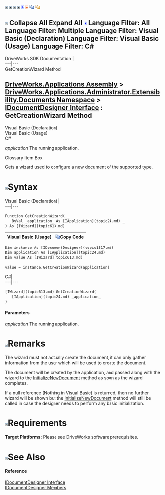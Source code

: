 ![](dotnetimages/collapse.gif) ![](dotnetimages/expand.gif) ![](dotnetimages/collapse.gif) ![](dotnetimages/expand.gif) ![](dotnetimages/drpdown.gif) ![](dotnetimages/drpdown_orange.gif) ![](dotnetimages/copycode.gif) ![](dotnetimages/copycodeHighlight.gif)

![](dotnetimages/collapse.gif) Collapse All Expand All ![](dotnetimages/drpdown.gif) Language Filter: All  Language Filter: Multiple  Language Filter: Visual Basic (Declaration) Language Filter: Visual Basic (Usage) Language Filter: C#  
---  
DriveWorks SDK Documentation  |   
---|---  
GetCreationWizard Method   
  
[DriveWorks.Applications Assembly](topic13.md) > [DriveWorks.Applications.Administrator.Extensibility.Documents Namespace](topic1507.md) > [IDocumentDesigner Interface](topic1517.md) : GetCreationWizard Method  
---  
  
Visual Basic (Declaration)    
Visual Basic (Usage)    
C# 

_application_
    The running application.

Glossary Item Box

Gets a wizard used to configure a new document of the supported type. 

# ![](dotnetimages/collapse.gif)Syntax

Visual Basic (Declaration)|   
---|---  
      
    
    Function GetCreationWizard( _
       ByVal _application_ As [IApplication](topic24.md) _
    ) As [IWizard](topic613.md)  
  
Visual Basic (Usage)| ![](dotnetimages/copycode.gif)Copy Code  
---|---  
      
    
    Dim instance As [IDocumentDesigner](topic1517.md)
    Dim application As [IApplication](topic24.md)
    Dim value As [IWizard](topic613.md)
     
    value = instance.GetCreationWizard(application)  
  
C#|   
---|---  
      
    
    [IWizard](topic613.md) GetCreationWizard( 
       [IApplication](topic24.md) _application_
    )  
  
#### Parameters

 _application_
    The running application.

# ![](dotnetimages/collapse.gif)Remarks

The wizard must not actually create the document, it can only gather information from the user which will be used to create the document.

The document will be created by the application, and passed along with the wizard to the [InitializeNewDocument](topic1524.md) method as soon as the wizard completes.

If a null reference (Nothing in Visual Basic) is returned, then no further wizard will be shown but the [InitializeNewDocument](topic1524.md) method will still be called in case the designer needs to perform any basic initialization.

# ![](dotnetimages/collapse.gif)Requirements

**Target Platforms:** Please see DriveWorks software prerequisites.

# ![](dotnetimages/collapse.gif)See Also

#### Reference

[IDocumentDesigner Interface](topic1517.md)   
[IDocumentDesigner Members](topic1518.md)


